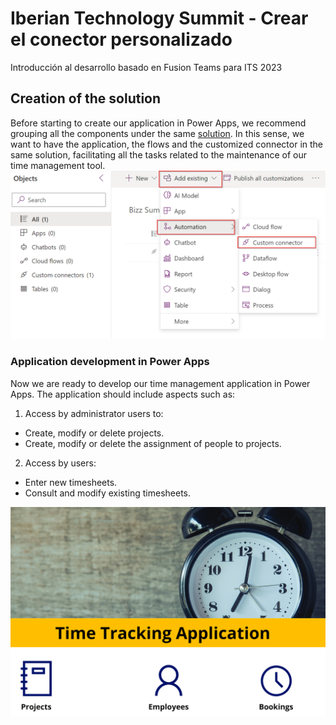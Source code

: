 # Iberian Technology Summit - Crear el conector personalizado
Introducción al desarrollo basado en Fusion Teams para ITS 2023

## Creation of the solution ##
Before starting to create our application in Power Apps, we recommend grouping all the components under the same [solution](https://docs.microsoft.com/es-es/power-apps/maker/data-platform/solutions-overview). In this sense, we want to have the application, the flows and the customized connector in the same solution, facilitating all the tasks related to the maintenance of our time management tool.
![Import Custom Connector in a solution](./assets/solution-import-custom-connector.png)

### Application development in Power Apps ###
Now we are ready to develop our time management application in Power Apps. The application should include aspects such as:
1. Access by administrator users to:
- Create, modify or delete projects.
- Create, modify or delete the assignment of people to projects.
2. Access by users:
- Enter new timesheets.
- Consult and modify existing timesheets.

![Power App Home Screen](./assets/powerapp-home-screen.png)

